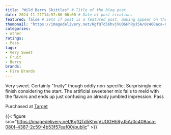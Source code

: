 ```yaml
---
title: "Wild Berry Skittles" # Title of the blog post.
date: 2024-11-21T14:57:00-06:00 # Date of post creation.
featured: false # Sets if post is a featured post, making appear on the home page side bar.
thumbnail: "https://imagedelivery.net/KgfQTd5KhvjVUOGHhRyJ5A/0c408aca-080f-4387-2c59-4b53f57eaf00/thumb"
categories:
- other
ratings:
- Pass
tags:
- Very Sweet
- Fruit
- Berry
brands:
- Fire Brands
---
```


Very sweet. Certainly "fruity" though oddly non-specific. Surprisingly nice finish considering the start. The artificial sweetener mix fails to meld with the flavors and ends up just confusing an already jumbled impression. Pass

Purchased at [Target](https://target.com)

{{< figure src="https://imagedelivery.net/KgfQTd5KhvjVUOGHhRyJ5A/0c408aca-080f-4387-2c59-4b53f57eaf00/public" >}}
